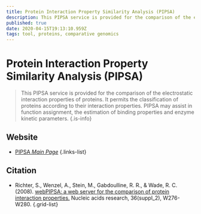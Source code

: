 ```yaml
---
title: Protein Interaction Property Similarity Analysis (PIPSA)
description: This PIPSA service is provided for the comparison of the electrostatic interaction properties of proteins. It permits the classification of proteins according to their interaction properties.
published: true
date: 2020-04-15T19:13:10.959Z
tags: tool, proteins, comparative genomics
---
```


# Protein Interaction Property Similarity Analysis (PIPSA)

> This PIPSA service is provided for the comparison of the electrostatic interaction properties of proteins. It permits the classification of proteins according to their interaction properties. PIPSA may assist in function assignment, the estimation of binding properties and enzyme kinetic parameters.
{.is-info}



## Website

- [PIPSA *Main Page*](https://pipsa.h-its.org/pipsa/)
{.links-list}

## Citation

- Richter, S., Wenzel, A., Stein, M., Gabdoulline, R. R., & Wade, R. C. (2008). [webPIPSA: a web server for the comparison of protein interaction properties.](https://academic.oup.com/nar/article/36/suppl_2/W276/2505762) Nucleic acids research, 36(suppl_2), W276-W280.
{.grid-list}